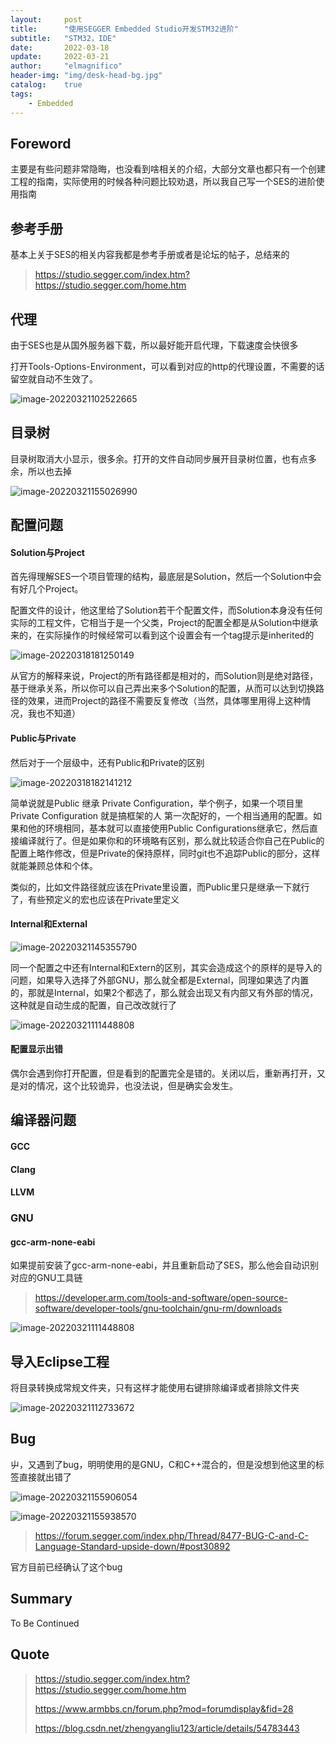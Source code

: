 ```yaml
---
layout:     post
title:      "使用SEGGER Embedded Studio开发STM32进阶"
subtitle:   "STM32，IDE"
date:       2022-03-18
update:     2022-03-21
author:     "elmagnifico"
header-img: "img/desk-head-bg.jpg"
catalog:    true
tags:
    - Embedded
---
```


## Foreword

主要是有些问题非常隐晦，也没看到啥相关的介绍，大部分文章也都只有一个创建工程的指南，实际使用的时候各种问题比较劝退，所以我自己写一个SES的进阶使用指南



## 参考手册

基本上关于SES的相关内容我都是参考手册或者是论坛的帖子，总结来的

> https://studio.segger.com/index.htm?https://studio.segger.com/home.htm



## 代理

由于SES也是从国外服务器下载，所以最好能开启代理，下载速度会快很多

打开Tools-Options-Environment，可以看到对应的http的代理设置，不需要的话留空就自动不生效了。

![image-20220321102522665](http://img.elmagnifico.tech:9514/static/upload/elmagnifico/image-20220321102522665.png)



## 目录树

目录树取消大小显示，很多余。打开的文件自动同步展开目录树位置，也有点多余，所以也去掉

![image-20220321155026990](http://img.elmagnifico.tech:9514/static/upload/elmagnifico/image-20220321155026990.png)



## 配置问题



#### Solution与Project

首先得理解SES一个项目管理的结构，最底层是Solution，然后一个Solution中会有好几个Project。

配置文件的设计，他这里给了Solution若干个配置文件，而Solution本身没有任何实际的工程文件，它相当于是一个父类，Project的配置全都是从Solution中继承来的，在实际操作的时候经常可以看到这个设置会有一个tag提示是inherited的

![image-20220318181250149](http://img.elmagnifico.tech:9514/static/upload/elmagnifico/202203181812211.png)

从官方的解释来说，Project的所有路径都是相对的，而Solution则是绝对路径，基于继承关系，所以你可以自己弄出来多个Solution的配置，从而可以达到切换路径的效果，进而Project的路径不需要反复修改（当然，具体哪里用得上这种情况，我也不知道）



#### Public与Private

然后对于一个层级中，还有Public和Private的区别

![image-20220318182141212](http://img.elmagnifico.tech:9514/static/upload/elmagnifico/202203181821240.png)

简单说就是Public 继承 Private Configuration，举个例子，如果一个项目里Private Configuration 就是搞框架的人 第一次配好的，一个相当通用的配置。如果和他的环境相同，基本就可以直接使用Public Configurations继承它，然后直接编译就行了。但是如果你和的环境略有区别，那么就比较适合你自己在Public的配置上略作修改，但是Private的保持原样，同时git也不追踪Public的部分，这样就能兼顾总体和个体。

类似的，比如文件路径就应该在Private里设置，而Public里只是继承一下就行了，有些预定义的宏也应该在Private里定义



#### Internal和External

![image-20220321145355790](http://img.elmagnifico.tech:9514/static/upload/elmagnifico/image-20220321145355790.png)

同一个配置之中还有Internal和Extern的区别，其实会造成这个的原样的是导入的问题，如果导入选择了外部GNU，那么就全都是External，同理如果选了内置的，那就是Internal，如果2个都选了，那么就会出现又有内部又有外部的情况，这种就是自动生成的配置，自己改改就行了

![image-20220321111448808](http://img.elmagnifico.tech:9514/static/upload/elmagnifico/image-20220321111448808.png)



#### 配置显示出错

偶尔会遇到你打开配置，但是看到的配置完全是错的。关闭以后，重新再打开，又是对的情况，这个比较诡异，也没法说，但是确实会发生。



## 编译器问题



#### GCC



#### Clang



#### LLVM



### GNU

#### gcc-arm-none-eabi

如果提前安装了gcc-arm-none-eabi，并且重新启动了SES，那么他会自动识别对应的GNU工具链

> https://developer.arm.com/tools-and-software/open-source-software/developer-tools/gnu-toolchain/gnu-rm/downloads

![image-20220321111448808](http://img.elmagnifico.tech:9514/static/upload/elmagnifico/image-20220321111448808.png)





## 导入Eclipse工程

将目录转换成常规文件夹，只有这样才能使用右键排除编译或者排除文件夹

![image-20220321112733672](http://img.elmagnifico.tech:9514/static/upload/elmagnifico/image-20220321112733672.png)





## Bug

屮，又遇到了bug，明明使用的是GNU，C和C++混合的，但是没想到他这里的标签直接就出错了

![image-20220321155906054](C:\Users\elmagnifico\Pictures\image-20220321155906054.png)

![image-20220321155938570](C:\Users\elmagnifico\Pictures\image-20220321155938570.png)

> https://forum.segger.com/index.php/Thread/8477-BUG-C-and-C-Language-Standard-upside-down/#post30892

官方目前已经确认了这个bug



## Summary

To Be Continued



## Quote

> https://studio.segger.com/index.htm?https://studio.segger.com/home.htm
>
> https://www.armbbs.cn/forum.php?mod=forumdisplay&fid=28
>
> https://blog.csdn.net/zhengyangliu123/article/details/54783443

